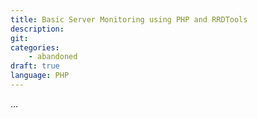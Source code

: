 ```yaml
---
title: Basic Server Monitoring using PHP and RRDTools
description: 
git:
categories:
    - abandoned
draft: true
language: PHP
---
```


...